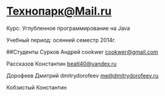 Технопарк@Mail.ru
============
Курс: Углубленное программирование на Java

Учебный период: осенний семестр 2014г.

##Студенты
Сурков Андрей cookwer cookwer@gmail.com

Рассказов Константин beatl40@yandex.ru

Дорофеев Дмитрий dmitrydorofeev me@dmitrydorofeev.ru

Кобзистый Константин

